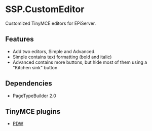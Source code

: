 SSP.CustomEditor
================

Customized TinyMCE editors for EPiServer.

## Features
* Add two editors, Simple and Advanced.
* Simple contains text formatting (bold and italic)
* Advanced contains more buttons, but hide most of them using a "Kitchen sink" button. 

## Dependencies
* PageTypeBuilder 2.0

## TinyMCE plugins
* [PDW](http://www.neele.name/pdw_toggle_toolbars/)